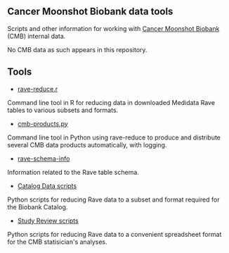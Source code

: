 ## Cancer Moonshot Biobank data tools

Scripts and other information for working with 
[Cancer Moonshot Biobank](https://biospecimens.cancer.gov/programs/cancermoonshot/biobank/default.asp) (CMB) internal data.

No CMB data as such appears in this repository.

## Tools

* [rave-reduce.r](/rave-reduce)

Command line tool in R for reducing data in downloaded Medidata Rave tables 
to various subsets and formats.

* [cmb-products.py](/cmb-products)

Command line tool in Python using rave-reduce to produce and distribute several
CMB data products automatically, with logging.

* [rave-schema-info](/rave-schema-info)

Information related to the Rave table schema.

* [Catalog Data scripts](/Catalog%20Demo/Catalog%20Demo)

Python scripts for reducing Rave data to a subset and format required for the 
Biobank Catalog.

* [Study Review scripts](/Study%20Review/Laura)

Python scripts for reducing Rave data to a convenient spreadsheet format 
for the CMB statisician's analyses.

